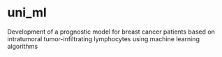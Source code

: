 # uni_ml
Development of a prognostic model for breast cancer patients based on intratumoral tumor-infiltrating lymphocytes using machine learning algorithms
